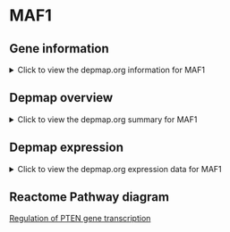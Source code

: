 <h1>MAF1</h1>

<h2>Gene information</h2>
<details>
  <summary>Click to view the depmap.org information for MAF1</summary>
  <iframe src="https://depmap.org/portal/gene/MAF1?tab=about" style="border:none;width:100%;height:800px"></iframe>
</details>

<h2>Depmap overview</h2>
<details>
  <summary>Click to view the depmap.org summary for MAF1</summary>
  <iframe src="https://depmap.org/portal/gene/MAF1?tab=overview" style="border:none;width:100%;height:800px"></iframe>
</details>

<h2>Depmap expression</h2>
<details>
  <summary>Click to view the depmap.org expression data for MAF1</summary>
  <iframe src="https://depmap.org/portal/gene/MAF1?tab=characterization" style="border:none;width:100%;height:800px"></iframe>
</details>



<h2>Reactome Pathway diagram</h2>
<a href="https://reactome.org/PathwayBrowser/#/R-HSA-8943724">Regulation of PTEN gene transcription</a>



